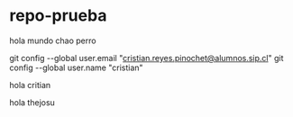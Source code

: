 # repo-prueba

hola mundo
chao perro

 git config --global user.email "cristian.reyes.pinochet@alumnos.sip.cl"
  git config --global user.name "cristian"







hola critian 

  hola thejosu